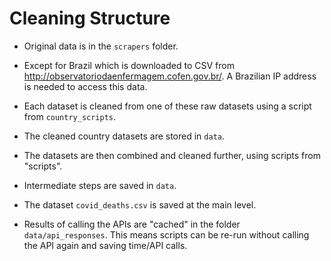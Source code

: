 # Cleaning Structure

- Original data is in the `scrapers` folder.
- Except for Brazil which is downloaded to CSV from http://observatoriodaenfermagem.cofen.gov.br/. A Brazilian IP address is needed to access this data.
- Each dataset is cleaned from one of these raw datasets using a script from `country_scripts`. 
- The cleaned country datasets are stored in `data`.
- The datasets are then combined and cleaned further, using scripts from "scripts".
- Intermediate steps are saved in `data`.
- The dataset `covid_deaths.csv` is saved at the main level.

- Results of calling the APIs are "cached" in the folder `data/api_responses`. This means scripts can be re-run without calling the API again and saving time/API calls. 